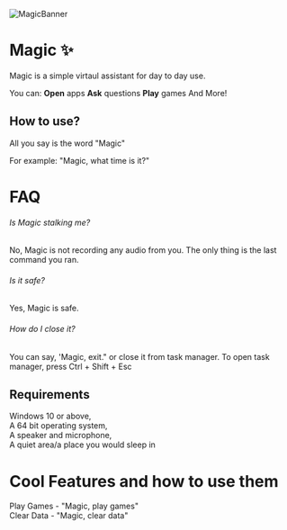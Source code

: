 ![MagicBanner](https://i.ibb.co/PwX3Mpg/Magic-Banner.png)
# Magic ✨

Magic is a simple virtaul assistant for day to day use.

You can:
  **Open** apps
  **Ask** questions
  **Play** games
And More!

## How to use?

All you say is the word "Magic"

For example: "Magic, what time is it?"


# FAQ
###### Is Magic stalking me?
No, Magic is not recording any audio from you. The only thing is the last command you ran.

###### Is it safe?
Yes, Magic is safe.

###### How do I close it?
You can say, 'Magic, exit." or close it from task manager. To open task manager, press Ctrl + Shift + Esc
## Requirements
Windows 10 or above,  
A 64 bit operating system,  
A speaker and microphone,  
A quiet area/a place you would sleep in

# Cool Features and how to use them

Play Games - "Magic, play games"  
Clear Data - "Magic, clear data"  
